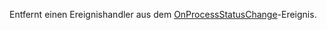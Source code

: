 Entfernt einen Ereignishandler aus dem [OnProcessStatusChange](../../../events/onprocessstatuschange.md)-Ereignis.
